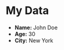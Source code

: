 <!DOCTYPE html>
<html>
<head>
  <title>My Data</title>
</head>
<body>
  <h1>My Data</h1>
  <ul>
    <li><strong>Name:</strong> John Doe</li>
    <li><strong>Age:</strong> 30</li>
    <li><strong>City:</strong> New York</li>
  </ul>
  
  <script>
    // Store data in an array
    var myData = [
      {name: "John Doe", age: 30, city: "New York"},
      {name: "Jane Doe", age: 25, city: "Los Angeles"},
      {name: "Bob Smith", age: 40, city: "Chicago"}
    ];
    
    // Display data in a table
    var table = document.createElement("table");
    table.border = 1;
    var tr = table.insertRow(0);
    var th1 = tr.insertCell(0);
    var th2 = tr.insertCell(1);
    var th3 = tr.insertCell(2);
    th1.innerHTML = "Name";
    th2.innerHTML = "Age";
    th3.innerHTML = "City";
    
    for (var i = 0; i < myData.length; i++) {
      var tr = table.insertRow(i + 1);
      var td1 = tr.insertCell(0);
      var td2 = tr.insertCell(1);
      var td3 = tr.insertCell(2);
      td1.innerHTML = myData[i].name;
      td2.innerHTML = myData[i].age;
      td3.innerHTML = myData[i].city;
    }
    
    document.body.appendChild(table);
  </script>
</body>
</html>
